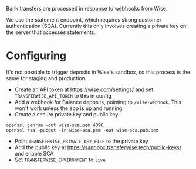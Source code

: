 Bank transfers are processed in response to webhooks from Wise.

We use the statement endpoint, which requires strong customer authentication (SCA). Currently this only involves creating a private key on the server that accesses statements.


Configuring
===========

It's not possible to trigger deposits in Wise's sandbox, so this process is the same for staging and production.

- Create an API token at https://wise.com/settings/ and set `TRANSFERWISE_API_TOKEN` to this in config
- Add a webhook for Balance deposits, pointing to `/wise-webhook`. This won't work unless the app is up and running.
- Create a secure private key and public key:

```
openssl genrsa -out wise-sca.pem 4096
openssl rsa -pubout -in wise-sca.pem -out wise-sca.pub.pem
```

- Point `TRANSFERWISE_PRIVATE_KEY_FILE` to the private key
- Add the public key at https://sandbox.transferwise.tech/public-keys/ and enable SCA
- Set `TRANSFERWISE_ENVIRONMENT` to `live`

